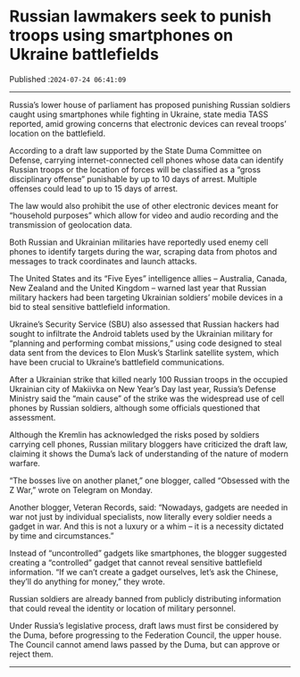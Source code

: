 # Russian lawmakers seek to punish troops using smartphones on Ukraine battlefields

Published :`2024-07-24 06:41:09`

---

Russia’s lower house of parliament has proposed punishing Russian soldiers caught using smartphones while fighting in Ukraine, state media TASS reported, amid growing concerns that electronic devices can reveal troops’ location on the battlefield.

According to a draft law supported by the State Duma Committee on Defense, carrying internet-connected cell phones whose data can identify Russian troops or the location of forces will be classified as a “gross disciplinary offense” punishable by up to 10 days of arrest. Multiple offenses could lead to up to 15 days of arrest.

The law would also prohibit the use of other electronic devices meant for “household purposes” which allow for video and audio recording and the transmission of geolocation data.

Both Russian and Ukrainian militaries have reportedly used enemy cell phones to identify targets during the war, scraping data from photos and messages to track coordinates and launch attacks.

The United States and its “Five Eyes” intelligence allies – Australia, Canada, New Zealand and the United Kingdom – warned last year that Russian military hackers had been targeting Ukrainian soldiers’ mobile devices in a bid to steal sensitive battlefield information.

Ukraine’s Security Service (SBU) also assessed that Russian hackers had sought to infiltrate the Android tablets used by the Ukrainian military for “planning and performing combat missions,” using code designed to steal data sent from the devices to Elon Musk’s Starlink satellite system, which have been crucial to Ukraine’s battlefield communications.

After a Ukrainian strike that killed nearly 100 Russian troops in the occupied Ukrainian city of Makiivka on New Year’s Day last year, Russia’s Defense Ministry said the “main cause” of the strike was the widespread use of cell phones by Russian soldiers, although some officials questioned that assessment.

Although the Kremlin has acknowledged the risks posed by soldiers carrying cell phones, Russian military bloggers have criticized the draft law, claiming it shows the Duma’s lack of understanding of the nature of modern warfare.

“The bosses live on another planet,” one blogger, called “Obsessed with the Z War,” wrote on Telegram on Monday.

Another blogger, Veteran Records, said: “Nowadays, gadgets are needed in war not just by individual specialists, now literally every soldier needs a gadget in war. And this is not a luxury or a whim – it is a necessity dictated by time and circumstances.”

Instead of “uncontrolled” gadgets like smartphones, the blogger suggested creating a “controlled” gadget that cannot reveal sensitive battlefield information. “If we can’t create a gadget ourselves, let’s ask the Chinese, they’ll do anything for money,” they wrote.

Russian soldiers are already banned from publicly distributing information that could reveal the identity or location of military personnel.

Under Russia’s legislative process, draft laws must first be considered by the Duma, before progressing to the Federation Council, the upper house. The Council cannot amend laws passed by the Duma, but can approve or reject them.

---

